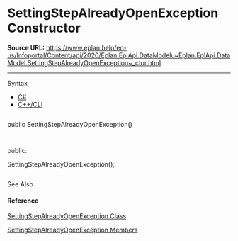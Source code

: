 # SettingStepAlreadyOpenException Constructor

**Source URL:** https://www.eplan.help/en-us/Infoportal/Content/api/2026/Eplan.EplApi.DataModelu~Eplan.EplApi.DataModel.SettingStepAlreadyOpenException~_ctor.html

---

Syntax

- [C#](#i-syntax-CS)
- [C++/CLI](#i-syntax-CPP2005)

```
```
public SettingStepAlreadyOpenException()
```
```

```
```
public:
SettingStepAlreadyOpenException();
```
```



See Also

#### Reference

[SettingStepAlreadyOpenException Class](Eplan.EplApi.DataModelu~Eplan.EplApi.DataModel.SettingStepAlreadyOpenException.html)
  
[SettingStepAlreadyOpenException Members](Eplan.EplApi.DataModelu~Eplan.EplApi.DataModel.SettingStepAlreadyOpenException_members.html)